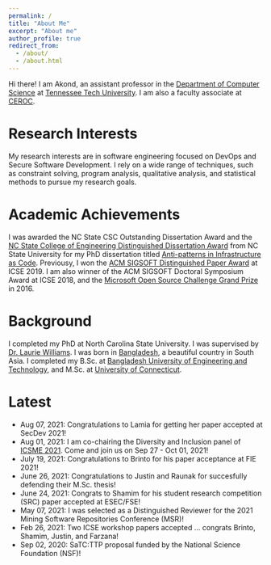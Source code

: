 ```yaml
---
permalink: /
title: "About Me"
excerpt: "About me"
author_profile: true
redirect_from: 
  - /about/
  - /about.html
---
```


Hi there! I am Akond, an assistant professor in the [Department of Computer Science](https://www.tntech.edu/engineering/programs/csc/index.php) at [Tennessee Tech University](https://www.tntech.edu/). I am also a faculty associate at [CEROC](https://www.tntech.edu/ceroc/). 

Research Interests 
======
My research interests are in software engineering focused on DevOps and Secure Software Development. I rely on a wide range of techniques, such as constraint solving, program analysis, qualitative analysis, and statistical methods to pursue my research goals. 


Academic Achievements
======
I was awarded the NC State CSC Outstanding Dissertation Award and the
[NC State College of Engineering Distinguished Dissertation Award](https://tinyurl.com/akond-coe)
from NC State University for my PhD dissertation titled [Anti-patterns in Infrastructure as Code](https://repository.lib.ncsu.edu/handle/1840.20/36715).
Previousy, I won the [ACM SIGSOFT Distinguished Paper Award](https://2019.icse-conferences.org/info/awards) at ICSE 2019.
I am also winner of the ACM SIGSOFT Doctoral Symposium Award at ICSE 2018, and the [Microsoft Open Source Challenge Grand Prize](https://www.microsoft.com/en-us/research/blog/opening-the-door-to-innovation-winners-of-the-first-microsoft-open-source-challenge-announced/) in 2016. 


Background
======
I completed my PhD at North Carolina State University. I was supervised by [Dr. Laurie Williams](https://collaboration.csc.ncsu.edu/laurie/). I was born in [Bangladesh](https://en.wikipedia.org/wiki/Bangladesh), a beautiful country in South Asia.
I completed my B.Sc. at [Bangladesh University of Engineering and Technology](https://www.buet.ac.bd/),
and M.Sc. at [University of Connecticut](https://uconn.edu/). 


Latest 
======
- Aug 07, 2021: Congratulations to Lamia for getting her paper accepted at SecDev 2021! 
- Aug 01, 2021: I am co-chairing the Diversity and Inclusion panel of [ICSME 2021](https://icsme2021.github.io/index.html). Come and join us on Sep 27 - Oct 01, 2021!
- July 19, 2021: Congratulations to Brinto for his paper acceptance at FIE 2021! 
- June 26, 2021: Congratulations to Justin and Raunak for succesfully defending their M.Sc. thesis! 
- June 24, 2021: Congrats to Shamim for his student research competition (SRC) paper accepted at ESEC/FSE!     
- May 07, 2021: I was selected as a Distinguished Reviewer for the 2021 Mining Software Repositories Conference (MSR)!    
- Feb 26, 2021: Two ICSE workshop papers accepted ... congrats Brinto, Shamim, Justin, and Farzana!   
- Sep 02, 2020: SaTC:TTP proposal funded by the National Science Foundation (NSF)!  